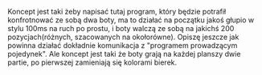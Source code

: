 Koncept jest taki żeby napisać tutaj program, który będzie potrafił konfrotnować ze sobą dwa boty, ma to działać na początku jakoś głupio w stylu 100ms na ruch po prostu, i boty walczą ze sobą na jakichś 200 pozycjach(różnych, szacowanych na okołorówne). Opiszę jeszcze jak powinna działać dokładnie komunikacja z "programem prowadzącym pojedynek". Ale koncept jest taki że boty grają na każdej planszy dwie partie, po pierwszej zamieniają się kolorami bierek. 
